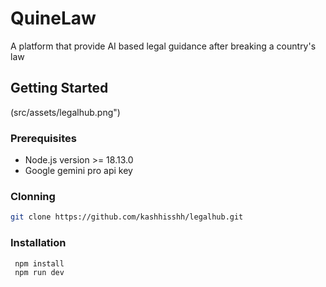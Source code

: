 # QuineLaw

A platform that provide AI based legal guidance after breaking a country's law 



## Getting Started 
(src/assets/legalhub.png")

### Prerequisites

- Node.js version >= 18.13.0
- Google gemini pro api key


### Clonning

```bash
git clone https://github.com/kashhisshh/legalhub.git
```

### Installation

```bash 
 npm install
 npm run dev
 ```




